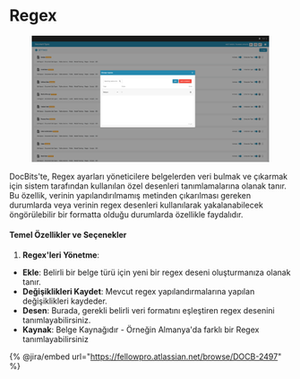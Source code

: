 # Regex

<figure><img src="../../../../.gitbook/assets/Bildschirmfoto 2024-05-08 um 09.38.59.png" alt=""><figcaption></figcaption></figure>

DocBits'te, Regex ayarları yöneticilere belgelerden veri bulmak ve çıkarmak için sistem tarafından kullanılan özel desenleri tanımlamalarına olanak tanır. Bu özellik, verinin yapılandırılmamış metinden çıkarılması gereken durumlarda veya verinin regex desenleri kullanılarak yakalanabilecek öngörülebilir bir formatta olduğu durumlarda özellikle faydalıdır.

#### Temel Özellikler ve Seçenekler

1. **Regex'leri Yönetme**:
* **Ekle**: Belirli bir belge türü için yeni bir regex deseni oluşturmanıza olanak tanır.
* **Değişiklikleri Kaydet**: Mevcut regex yapılandırmalarına yapılan değişiklikleri kaydeder.
* **Desen**: Burada, gerekli belirli veri formatını eşleştiren regex desenini tanımlayabilirsiniz.
* **Kaynak**: Belge Kaynağıdır - Örneğin Almanya'da farklı bir Regex tanımlayabilirsiniz

{% @jira/embed url="https://fellowpro.atlassian.net/browse/DOCB-2497" %}
